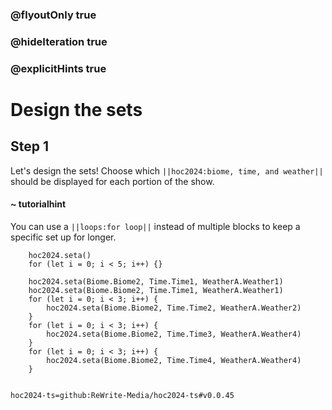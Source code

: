 ### @flyoutOnly true
### @hideIteration true
### @explicitHints true

# Design the sets

## Step 1
Let's design the sets! Choose which ``||hoc2024:biome, time, and weather||`` should be displayed for each portion of the show.

#### ~ tutorialhint
You can use a ``||loops:for loop||`` instead of multiple blocks to keep a specific set up for longer.

```ghost
    hoc2024.seta()
    for (let i = 0; i < 5; i++) {}
```
```template
    hoc2024.seta(Biome.Biome2, Time.Time1, WeatherA.Weather1)
    hoc2024.seta(Biome.Biome2, Time.Time1, WeatherA.Weather1)
    for (let i = 0; i < 3; i++) {
        hoc2024.seta(Biome.Biome2, Time.Time2, WeatherA.Weather2)
    }
    for (let i = 0; i < 3; i++) {
        hoc2024.seta(Biome.Biome2, Time.Time3, WeatherA.Weather4)
    }
    for (let i = 0; i < 3; i++) {
        hoc2024.seta(Biome.Biome2, Time.Time4, WeatherA.Weather4)
    }
    
```

```package
hoc2024-ts=github:ReWrite-Media/hoc2024-ts#v0.0.45
```